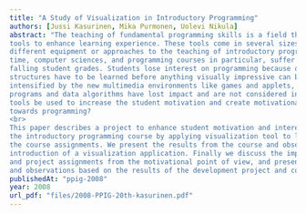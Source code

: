 ```yaml
---
title: "A Study of Visualization in Introductory Programming"
authors: [Jussi Kasurinen, Mika Purmonen, Uolevi Nikula]
abstract: "The teaching of fundamental programming skills is a field that extensively uses different kinds of
tools to enhance learning experience. These tools come in several sizes, offering wide range of
different equipment or approaches to the teaching of introductory programming curricula. At the same
time, computer sciences, and programming courses in particular, suffer from high drop-out rates and
falling student grades. Students lose interest on programming because of several complex models and
structures have to be learned before anything visually impressive can be created. This problem is
intensified by the new multimedia environments like games and applets, whereas command line
programs and data algorithms have lost impact and are not considered interesting. So can visualization
tools be used to increase the student motivation and create motivational tasks to promote interest
towards programming?
<br>
This paper describes a project to enhance student motivation and interest towards programming in
the introductory programming course by applying visualization tool to lecture demonstrations and to
the course assignments. We present the results from the course and observed student reactions to
introduction of a visualization application. Finally we discuss the impact of the visual demonstrations
and project assignments from the motivational point of view, and present future improvement plans
and observations based on the results of the development project and course outcome."
publishedAt: "ppig-2008"
year: 2008
url_pdf: "files/2008-PPIG-20th-kasurinen.pdf"
---
```

